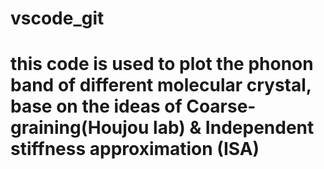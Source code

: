 # vscode_git
# this code is used to plot the phonon band of different molecular crystal, base on the ideas of Coarse-graining(Houjou lab) & Independent stiffness approximation (ISA)
